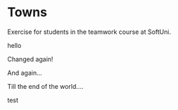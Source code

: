 # Towns
Exercise for students in the teamwork course at SoftUni.

hello

Changed again!

And again...



Till the end of the world....


test

